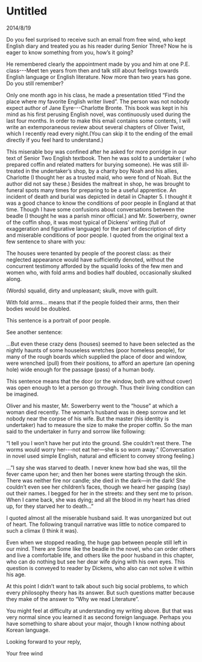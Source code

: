 # Untitled
2014/8/19

Do you feel surprised to receive such an email from free wind, who kept English diary and treated you as his reader during Senior Three? Now he is eager to know something from you, how’s it going?

He remembered clearly the appointment made by you and him at one P.E. class---Meet ten years from then and talk still about feelings towards English language or English literature. Now more than two years has gone. Do you still remember?

Only one month ago in his class, he made a presentation titled “Find the place where my favorite English writer lived”. The person was not nobody expect author of Jane Eyre---Charlotte Bronte. This book was kept in his mind as his first perusing English novel, was continuously used during the last four months. In order to make this email contains some contents, I will write an extemporaneous review about several chapters of Oliver Twist, which I recently read every night.(You can skip it to the ending of the email directly if you feel hard to understand.)

This miserable boy was confined after he asked for more porridge in our text of Senior Two English textbook. Then he was sold to a undertaker ( who prepared coffin and related matters for burying someone). He was still ill-treated in the undertaker’s shop, by a charity boy Noah and his allies, Charlotte (I thought her as a trusted maid, who were fond of Noah. But the author did not say these.) Besides the maltreat in shop, he was brought to funeral spots many times for preparing to be a useful apprentice. An incident of death and burial was depicted in detail in Chapter 5. I thought it was a good chance to know the conditions of poor people in England at that time.
Though I have some confusions about conversations between the beadle (I thought he was a parish minor official.) and Mr. Sowerberry, owner of the coffin shop, it was most typical of Dickens’ writing (full of exaggeration and figurative language) for the part of description of dirty and miserable conditions of poor people. I quoted from the original text a few sentence to share with you:

The houses were tenanted by people of the poorest class: as their neglected appearance would have sufficiently denoted, without the concurrent testimony afforded by the squalid looks of the few men and women who, with fold arms and bodies half doubled, occasionally skulked along.

(Words) squalid, dirty and unpleasant; skulk, move with guilt.

With fold arms… means that if the people folded their arms, then their bodies would be doubled.

This sentence is a portrait of poor people.

See another sentence:

…But even these crazy dens (houses) seemed to have been selected as the nightly haunts of some houseless wretches (poor homeless people), for many of the rough boards which supplied the place of door and window, were wrenched (pull) from their positions, to afford an aperture (an opening hole) wide enough for the passage (pass) of a human body.

This sentence means that the door (or the window, both are without cover) was open enough to let a person go through. Thus their living condition can be imagined.

Oliver and his master, Mr. Sowerberry went to the “house” at which a woman died recently. The woman’s husband was in deep sorrow and let nobody near the corpse of his wife. But the master (his identity is undertaker) had to measure the size to make the proper coffin. So the man said to the undertaker in furry and sorrow like following:

“I tell you I won’t have her put into the ground. She couldn’t rest there. The worms would worry her---not eat her—she is so worn away.” (Conversation in novel used simple English, natural and efficient to convey strong feeling.)

…”I say she was starved to death. I never knew how bad she was, till the fever came upon her; and then her bones were starting through the skin. There was neither fire nor candle; she died in the dark—in the dark! She couldn’t even see her children’s faces, though we heard her gasping (say) out their names. I begged for her in the streets: and they sent me to prison. When I came back, she was dying; and all the blood in my heart has dried up, for they starved her to death…”

I quoted almost all the miserable husband said. It was unorganized but out of heart. The following tranquil narrative was little to notice compared to such a climax (I think it was).

Even when we stopped reading, the huge gap between people still left in our mind. There are Some like the beadle in the novel, who can order others and live a comfortable life, and others like the poor husband in this chapter, who can do nothing but see her dear wife dying with his own eyes. This question is conveyed to reader by Dickens, who also can not solve it within his age.

At this point I didn’t want to talk about such big social problems, to which every philosophy theory has its answer. But such questions matter because they make of the answer to “Why we read Literature”. 



You might feel at difficulty at understanding my writing above. But that was very normal since you learned it as second foreign language. Perhaps you have something to share about your major, though I know nothing about Korean language.

Looking forward to your reply,

Your free wind     
